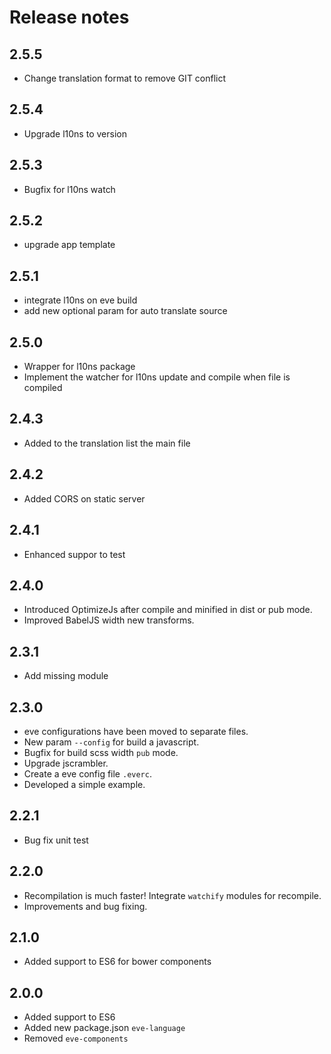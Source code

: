 # Release notes

## 2.5.5
- Change translation format to remove GIT conflict

## 2.5.4
- Upgrade l10ns to version

## 2.5.3
- Bugfix for l10ns watch

## 2.5.2
- upgrade app template

## 2.5.1
- integrate l10ns on eve build
- add new optional param for auto translate source

## 2.5.0
- Wrapper for l10ns package
- Implement the watcher for l10ns update and compile when file is compiled

## 2.4.3
- Added to the translation list the main file

## 2.4.2
- Added CORS on static server

## 2.4.1
- Enhanced suppor to test

## 2.4.0
- Introduced OptimizeJs after compile and minified in dist or pub mode.
- Improved BabelJS width new transforms.

## 2.3.1
- Add missing module

## 2.3.0

- eve configurations have been moved to separate files.
- New param `--config` for build a javascript.
- Bugfix for build scss width `pub` mode.
- Upgrade jscrambler.
- Create a eve config file `.everc`.
- Developed a simple example.


## 2.2.1

- Bug fix unit test

## 2.2.0

- Recompilation is much faster! Integrate `watchify` modules for recompile.
- Improvements and bug fixing.

## 2.1.0

- Added support to ES6 for bower components

## 2.0.0

- Added support to ES6
- Added new package.json `eve-language`
- Removed `eve-components`
